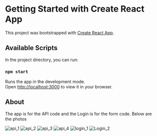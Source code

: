 # Getting Started with Create React App

This project was bootstrapped with [Create React App](https://github.com/facebook/create-react-app).

## Available Scripts

In the project directory, you can run:

### `npm start`

Runs the app in the development mode.\
Open [http://localhost:3000](http://localhost:3000) to view it in your browser.

## About

The app is for the API code and the Login is for the form code. Below are the photos


![api_1](https://github.com/ajinxs/siamsquaretech/assets/14048428/56e30e43-2baa-44b0-a3a3-37bf4435b0af)
![api_2](https://github.com/ajinxs/siamsquaretech/assets/14048428/aab10025-1727-4541-bf63-0e6b9ad9268f)
![api_3](https://github.com/ajinxs/siamsquaretech/assets/14048428/24a59813-d0d4-4f1b-b147-531e52a377d1)
![api_4](https://github.com/ajinxs/siamsquaretech/assets/14048428/f750e1a4-35ed-4fe5-ab63-1fe771ed6e65)
![login_1](https://github.com/ajinxs/siamsquaretech/assets/14048428/3a353d09-95e5-4e0e-a12d-d94d04fdc13a)
![Login_2](https://github.com/ajinxs/siamsquaretech/assets/14048428/58b436b8-3883-478e-b16d-6d9ac9cfe203)
